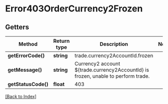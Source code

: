 # Error403OrderCurrency2Frozen

## Getters

Method | Return type | Description | Notes
------------ | ------------- | ------------- | -------------
**getErrorCode()** | **string** | trade.currency2AccountId.frozen |
**getMessage()** | **string** | Currency2 account ${trade.currency2AccountId} is frozen, unable to perform trade. |
**getStatusCode()** | **float** | 403 |

[[Back to Index]](../index.md)
